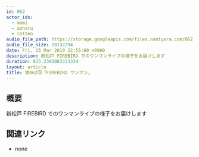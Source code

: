 ```yaml
---
id: 062
actor_ids:
  - mami
  - aoharu
  - rotten
audio_file_path: https://storage.googleapis.com/files.nantyara.com/062.mp3
audio_file_size: 20132294
date: Fri, 15 Mar 2019 22:55:00 +0900
description: 新松戸 FIREBIRD でのワンマンライブの様子をお届けします
duration: 835.2392083333334
layout: article
title: 第062回「FIREBIRD ワンマン」
---
```

## 概要

新松戸 FIREBIRD でのワンマンライブの様子をお届けします

## 関連リンク

* none

